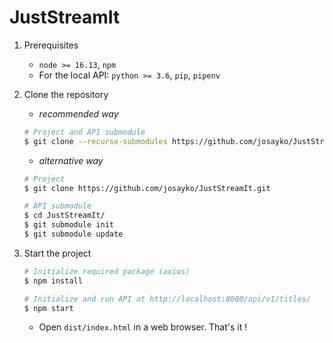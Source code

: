 # JustStreamIt

1. Prerequisites

   - `node >= 16.13`, `npm`
   - For the local API: `python >= 3.6`, `pip`, `pipenv`

2. Clone the repository

   - _recommended way_

   ```bash
   # Project and API submodule
   $ git clone --recurse-submodules https://github.com/josayko/JustStreamIt.git
   ```

   - _alternative way_

   ```bash
   # Project
   $ git clone https://github.com/josayko/JustStreamIt.git

   # API submodule
   $ cd JustStreamIt/
   $ git submodule init
   $ git submodule update
   ```

3. Start the project

   ```bash
   # Initialize required package (axios)
   $ npm install

   # Initialize and run API at http://localhost:8000/api/v1/titles/
   $ npm start
   ```

   - Open `dist/index.html` in a web browser. That's it !

